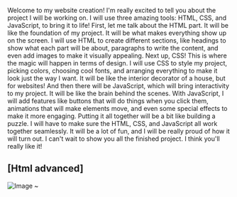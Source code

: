 Welcome to my website creation! I'm really excited to tell you about the project I will be working on. I will use three amazing tools: HTML, CSS, and JavaScript, to bring it to life! First, let me talk about the HTML part. It will be like the foundation of my project. It will be what makes everything show up on the screen. I will use HTML to create different sections, like headings to show what each part will be about, paragraphs to write the content, and even add images to make it visually appealing. Next up, CSS! This is where the magic will happen in terms of design. I will use CSS to style my project, picking colors, choosing cool fonts, and arranging everything to make it look just the way I want. It will be like the interior decorator of a house, but for websites! And then there will be JavaScript, which will bring interactivity to my project. It will be like the brain behind the scenes. With JavaScript, I will add features like buttons that will do things when you click them, animations that will make elements move, and even some special effects to make it more engaging. Putting it all together will be a bit like building a puzzle. I will have to make sure the HTML, CSS, and JavaScript all work together seamlessly. It will be a lot of fun, and I will be really proud of how it will turn out. I can't wait to show you all the finished project. I think you'll really like it!

## [Html advanced]
![Image](../html_advanced/Img/W1)
~                                  
